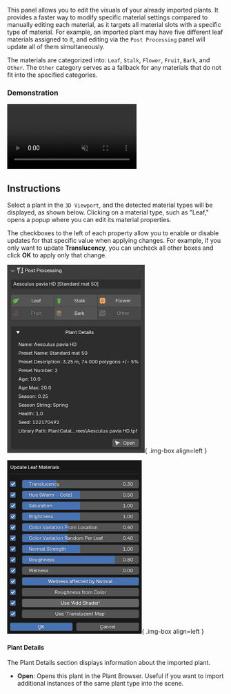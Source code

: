This panel allows you to edit the visuals of your already imported plants. It provides a faster way to modify specific material settings compared to manually editing each material, as it targets all material slots with a specific type of material. For example, an imported plant may have five different leaf materials assigned to it, and editing via the `Post Processing` panel will update all of them simultaneously.

The materials are categorized into: `Leaf`, `Stalk`, `Flower`, `Fruit`, `Bark`, and `Other`. The `Other` category serves as a fallback for any materials that do not fit into the specified categories.


### Demonstration

<video loop muted controls>
    <source src="../../videos/postprocessing.mp4" type="video/mp4">
    Your browser does not support the video tag.
</video>


## Instructions

Select a plant in the `3D Viewport`, and the detected material types will be displayed, as shown below. Clicking on a material type, such as "Leaf," opens a popup where you can edit its material properties.

The checkboxes to the left of each property allow you to enable or disable updates for that specific value when applying changes. For example, if you only want to update **Translucency**, you can uncheck all other boxes and click **OK** to apply only that change.

![Post Processing](../images/post-processing.webp){ .img-box align=left }

![Post Processing](../images/post-processing_leaf-example.webp){ .img-box align=left }

<div style="clear:both"></div>


#### Plant Details

The Plant Details section displays information about the imported plant.

- **Open**: Opens this plant in the Plant Browser. Useful if you want to import additional instances of the same plant type into the scene.



